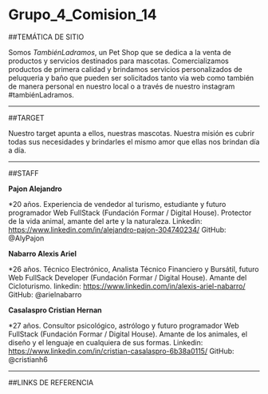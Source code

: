 # Grupo_4_Comision_14

##TEMÁTICA DE SITIO

Somos *TambiénLadramos*, un Pet Shop que se dedica a la venta de productos y servicios destinados para mascotas. Comercializamos productos de primera calidad y brindamos servicios personalizados de peluqueria y baño que pueden ser solicitados tanto via web como también de manera personal en nuestro local o a través de nuestro instagram #tambiénLadramos.

------------------------------------------------------------------------------------------------------------------------------------------------------
##TARGET

Nuestro target apunta a ellos, nuestras mascotas. Nuestra misión es cubrir todas sus necesidades y brindarles el mismo amor que ellas nos brindan día a día. 

-------------------------------------------------------------------------------------------------------------------------------------------------------
##STAFF

**Pajon Alejandro**

*20 años. Experiencia de vendedor al turismo, estudiante y futuro programador Web FullStack (Fundación Formar / Digital House). Protector de la vida animal, amante del arte y la naturaleza.
Linkedin: https://www.linkedin.com/in/alejandro-pajon-304740234/
GitHub: @AlyPajon

**Nabarro Alexis Ariel**

*26 años. Técnico Electrónico, Analista Técnico Financiero y Bursátil, futuro Web FullSack Developer (Fundación Formar / Digital House). Amante del Cicloturismo.
linkedin: https://www.linkedin.com/in/alexis-ariel-nabarro/
GitHub: @arielnabarro

**Casalaspro Cristian Hernan**

*27 años. Consultor psicológico, astrólogo y futuro programador Web FullStack (Fundación Formar / Digital House). Amante de los animales, el diseño y el lenguaje en cualquiera de sus formas.
Linkedin: https://www.linkedin.com/in/cristian-casalaspro-6b38a0115/
GitHub: @cristianh6

-------------------------------------------------------------------------------------------------------------------------------------------------------
##LINKS DE REFERENCIA

[^1]: https://www.puppis.com.ar/
[^2]: https://centropet.com/
[^3]: https://www.petitpetshop.com.ar/
[^4]: https://www.sabuesospetshop.com.ar/?gclid=CjwKCAiAg6yRBhBNEiwAeVyL0KVFp4nwPEU2QPOoDabZuga7h_azaKqqBBlFmsHNb8mWWHteVe4lVxoCG5wQAvD_BwE
[^5]: https://www.somoswapp.com.ar/?gclid=CjwKCAiAg6yRBhBNEiwAeVyL0Ew9pRppjbUoZ_KN7oqXM154zG_wMlQ5YqZYHpwhivJENoGbOTHYwxoC1aEQAvD_BwE
